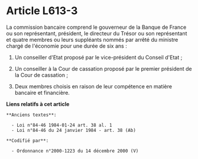 # Article L613-3

La commission bancaire comprend le gouverneur de la Banque de France ou son représentant, président, le directeur du Trésor
ou son représentant et quatre membres ou leurs suppléants nommés par arrêté du ministre chargé de l'économie pour une durée
de six ans :

1. Un conseiller d'Etat proposé par le vice-président du Conseil d'Etat ;

2. Un conseiller à la Cour de cassation proposé par le premier président de la Cour de cassation ;

3. Deux membres choisis en raison de leur compétence en matière bancaire et financière.

**Liens relatifs à cet article**

	**Anciens textes**:

	  - Loi n°84-46 1984-01-24 art. 38 al. 1
	  - Loi n°84-46 du 24 janvier 1984 - art. 38 (Ab)

	**Codifié par**:

	  - Ordonnance n°2000-1223 du 14 décembre 2000 (V)

